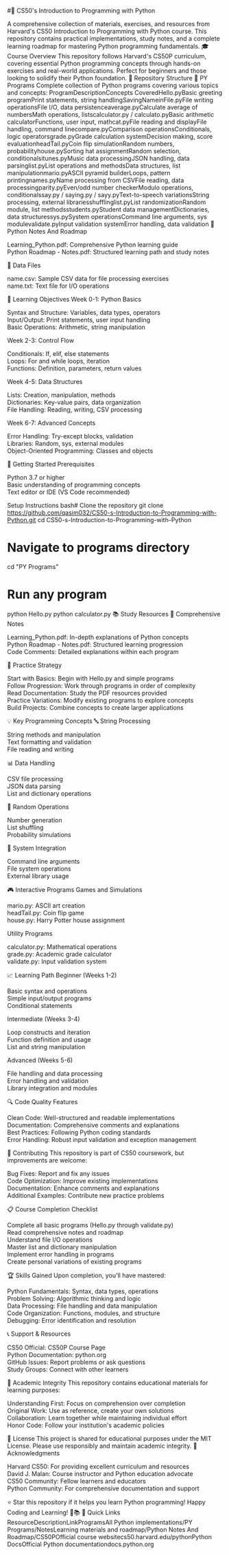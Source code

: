 #🐍 CS50's Introduction to Programming with Python

A comprehensive collection of materials, exercises, and resources from Harvard's CS50 Introduction to Programming with Python course. This repository contains practical implementations, study notes, and a complete learning roadmap for mastering Python programming fundamentals.
🎓 Course Overview
This repository follows Harvard's CS50P curriculum, covering essential Python programming concepts through hands-on exercises and real-world applications. Perfect for beginners and those looking to solidify their Python foundation.
📁 Repository Structure
📂 PY Programs
Complete collection of Python programs covering various topics and concepts:
ProgramDescriptionConcepts CoveredHello.pyBasic greeting programPrint statements, string handlingSavingNameinFile.pyFile writing operationsFile I/O, data persistenceaverage.pyCalculate average of numbersMath operations, listscalculator.py / calculato.pyBasic arithmetic calculatorFunctions, user input, mathcat.pyFile reading and displayFile handling, command linecompare.pyComparison operationsConditionals, logic operatorsgrade.pyGrade calculation systemDecision making, score evaluationheadTail.pyCoin flip simulationRandom numbers, probabilityhouse.pySorting hat assignmentRandom selection, conditionalsitunes.pyMusic data processingJSON handling, data parsinglist.pyList operations and methodsData structures, list manipulationmario.pyASCII pyramid builderLoops, pattern printingnames.pyName processing from CSVFile reading, data processingparity.pyEven/odd number checkerModulo operations, conditionalssay.py / saying.py / sayy.pyText-to-speech variationsString processing, external librariesshufflinglist.pyList randomizationRandom module, list methodsstudents.pyStudent data managementDictionaries, data structuressys.pySystem operationsCommand line arguments, sys modulevalidate.pyInput validation systemError handling, data validation
📂 Python Notes And Roadmap

Learning_Python.pdf: Comprehensive Python learning guide<br>
Python Roadmap - Notes.pdf: Structured learning path and study notes<br>

📂 Data Files

name.csv: Sample CSV data for file processing exercises<br>
name.txt: Text file for I/O operations<br>

🎯 Learning Objectives
Week 0-1: Python Basics

Syntax and Structure: Variables, data types, operators<br>
Input/Output: Print statements, user input handling<br>
Basic Operations: Arithmetic, string manipulation<br>

Week 2-3: Control Flow

Conditionals: If, elif, else statements<br>
Loops: For and while loops, iteration<br>
Functions: Definition, parameters, return values<br>

Week 4-5: Data Structures

Lists: Creation, manipulation, methods<br>
Dictionaries: Key-value pairs, data organization<br>
File Handling: Reading, writing, CSV processing<br>

Week 6-7: Advanced Concepts

Error Handling: Try-except blocks, validation<br>
Libraries: Random, sys, external modules<br>
Object-Oriented Programming: Classes and objects<br>

🚀 Getting Started
Prerequisites

Python 3.7 or higher<br>
Basic understanding of programming concepts<br>
Text editor or IDE (VS Code recommended)<br>

Setup Instructions
bash# Clone the repository
git clone https://github.com/qasim032/CS50-s-Introduction-to-Programming-with-Python.git
cd CS50-s-Introduction-to-Programming-with-Python

# Navigate to programs directory
cd "PY Programs"

# Run any program
python Hello.py
python calculator.py
📚 Study Resources
📖 Comprehensive Notes

Learning_Python.pdf: In-depth explanations of Python concepts<br>
Python Roadmap - Notes.pdf: Structured learning progression<br>
Code Comments: Detailed explanations within each program<br>

🎯 Practice Strategy

Start with Basics: Begin with Hello.py and simple programs<br>
Follow Progression: Work through programs in order of complexity<br>
Read Documentation: Study the PDF resources provided<br>
Practice Variations: Modify existing programs to explore concepts<br>
Build Projects: Combine concepts to create larger applications<br>

💡 Key Programming Concepts
🔤 String Processing

String methods and manipulation<br>
Text formatting and validation<br>
File reading and writing<br>

📊 Data Handling

CSV file processing<br>
JSON data parsing<br>
List and dictionary operations<br>

🎲 Random Operations

Number generation<br>
List shuffling<br>
Probability simulations<br>

🔧 System Integration

Command line arguments<br>
File system operations<br>
External library usage<br>

🎮 Interactive Programs
Games and Simulations

mario.py: ASCII art creation<br>
headTail.py: Coin flip game<br>
house.py: Harry Potter house assignment<br>

Utility Programs

calculator.py: Mathematical operations<br>
grade.py: Academic grade calculator<br>
validate.py: Input validation system<br>

📈 Learning Path
Beginner (Weeks 1-2)

Basic syntax and operations<br>
Simple input/output programs<br>
Conditional statements<br>

Intermediate (Weeks 3-4)

Loop constructs and iteration<br>
Function definition and usage<br>
List and string manipulation<br>

Advanced (Weeks 5-6)

File handling and data processing<br>
Error handling and validation<br>
Library integration and modules<br>

🔍 Code Quality Features

Clean Code: Well-structured and readable implementations<br>
Documentation: Comprehensive comments and explanations<br>
Best Practices: Following Python coding standards<br>
Error Handling: Robust input validation and exception management<br>

🤝 Contributing
This repository is part of CS50 coursework, but improvements are welcome:

Bug Fixes: Report and fix any issues<br>
Code Optimization: Improve existing implementations<br>
Documentation: Enhance comments and explanations<br>
Additional Examples: Contribute new practice problems<br>

📋 Course Completion Checklist

 Complete all basic programs (Hello.py through validate.py)<br>
 Read comprehensive notes and roadmap<br>
 Understand file I/O operations<br>
 Master list and dictionary manipulation<br>
 Implement error handling in programs<br>
 Create personal variations of existing programs<br>

🏆 Skills Gained
Upon completion, you'll have mastered:

Python Fundamentals: Syntax, data types, operations<br>
Problem Solving: Algorithmic thinking and logic<br>
Data Processing: File handling and data manipulation<br>
Code Organization: Functions, modules, and structure<br>
Debugging: Error identification and resolution<br>

📞 Support & Resources

CS50 Official: CS50P Course Page<br>
Python Documentation: python.org<br>
GitHub Issues: Report problems or ask questions<br>
Study Groups: Connect with other learners<br>

📄 Academic Integrity
This repository contains educational materials for learning purposes:

Understanding First: Focus on comprehension over completion<br>
Original Work: Use as reference, create your own solutions<br>
Collaboration: Learn together while maintaining individual effort<br>
Honor Code: Follow your institution's academic policies<br>

📜 License
This project is shared for educational purposes under the MIT License. Please use responsibly and maintain academic integrity.
🙏 Acknowledgments

Harvard CS50: For providing excellent curriculum and resources<br>
David J. Malan: Course instructor and Python education advocate<br>
CS50 Community: Fellow learners and educators<br>
Python Community: For comprehensive documentation and support<br>


⭐ Star this repository if it helps you learn Python programming!
Happy Coding and Learning! 🐍📚
🔗 Quick Links
ResourceDescriptionLinkProgramsAll Python implementations/PY Programs/NotesLearning materials and roadmap/Python Notes And Roadmap/CS50POfficial course websitecs50.harvard.edu/pythonPython DocsOfficial Python documentationdocs.python.org
